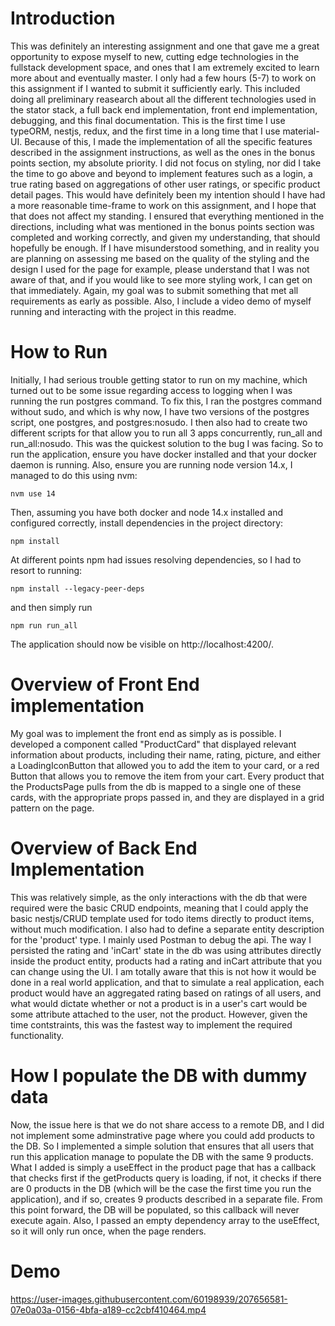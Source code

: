 # Introduction
This was definitely an interesting assignment and one that gave me a great opportunity to expose myself to new, cutting edge technologies in the fullstack development space, and ones that I am extremely excited to learn more about and eventually master. I only had a few hours (5-7) to work on this assignment if I wanted to submit it sufficiently early. This included doing all preliminary reasearch about all the different technologies used in the stator stack,
a full back end implementation, front end implementation, debugging, and this final documentation. This is the first time I use typeORM, nestjs, redux, and the first time in a long time that I use material-UI. Because of this, I made the implementation of all the specific features described in the assignment instructions, as well as the ones in the bonus points section, my absolute priority. I did not focus on styling, nor did I take the time to go above and beyond to implement features such as a login, a true rating based on aggregations of other user ratings, or specific product detail pages. This would have definitely been my intention should I have had a more reasonable time-frame to work on this assignment, and I hope that that does not affect my standing. I ensured that everything mentioned in the directions, including what was mentioned in the bonus points section was completed and working correctly, and given my understanding, that should hopefully be enough. If I have misunderstood something, and in reality you are planning on assessing me based on the quality of the styling and the design I used for the page for example, please understand that I was not aware of that, and if you would like to see more styling work, I can get on that immediately. Again, my goal was to submit something that met all requirements as early as possible. Also, I include a video demo of myself running and interacting with the project in this readme.

# How to Run
Initially, I had serious trouble getting stator to run on my machine, which turned out to be some issue regarding access to logging when I was running the run postgres command. To fix this, I ran the postgres command without sudo, and which is why now, I have two versions of the postgres script, one postgres, and postgres:nosudo. I then also had to create two different scripts for that allow you to run all 3 apps concurrently, run_all and run_all:nosudo. This was the quickest solution to the bug I was facing. So to run the application, ensure you have docker installed and that your docker daemon is running. Also, ensure you are running node version 14.x, I managed to do this using nvm:
```
nvm use 14
```
Then, assuming you have both docker and node 14.x installed and configured correctly, install dependencies in the project directory:

```
npm install
```

At different points npm had issues resolving dependencies, so I had to resort to running: 

```
npm install --legacy-peer-deps
```
and then simply run 

```
npm run run_all
```
The application should now be visible on http://localhost:4200/. 

# Overview of Front End implementation
My goal was to implement the front end as simply as is possible. I developed a component called "ProductCard" that displayed relevant information about products, including their name, rating, picture, and either a LoadingIconButton that allowed you to add the item to your card, or a red Button that allows you to remove the item from your cart. Every product that the ProductsPage pulls from the db is mapped to a single one of these cards, with the appropriate props passed in, and they are displayed in a grid pattern on the page. 

# Overview of Back End Implementation
This was relatively simple, as the only interactions with the db that were required were the basic CRUD endpoints, meaning that I could apply the basic nestjs/CRUD template used for todo items directly to product items, without much modification. I also had to define a separate entity description for the 'product' type. I mainly used Postman to debug the api. The way I persisted the rating and 'inCart' state in the db was using attributes directly inside the product entity, products had a rating and inCart attribute that you can change using the UI. I am totally aware that this is not how it would be done in a real world application, and that to simulate a real application, each product would have an aggregated rating based on ratings of all users, and what would dictate whether or not a product is in a user's cart would be some attribute attached to the user, not the product. However, given the time contstraints, this was the fastest way to implement the required functionality.

# How I populate the DB with dummy data
Now, the issue here is that we do not share access to a remote DB, and I did not implement some adminstrative page where you could add products to the DB. So I implemented a simple solution that ensures that all users that run this application manage to populate the DB with the same 9 products. What I added is simply a useEffect in the product page that has a callback that checks first if the getProducts query is loading, if not, it checks if there are 0 products in the DB (which will be the case the first time you run the application), and if so, creates 9 products described in a separate file. From this point forward, the DB will be populated, so this callback will never execute again. Also, I passed an empty dependency array to the useEffect, so it will only run once, when the page renders.

# Demo


https://user-images.githubusercontent.com/60198939/207656581-07e0a03a-0156-4bfa-a189-cc2cbf410464.mp4


